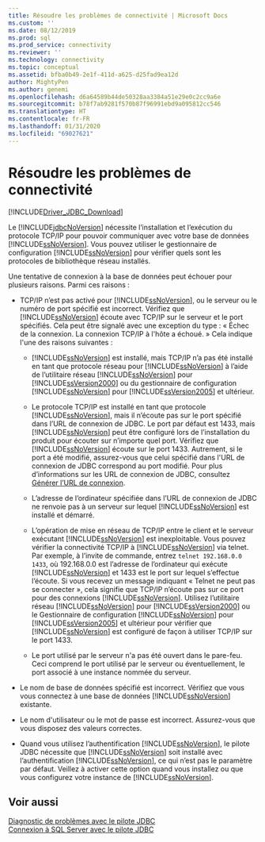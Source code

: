 ```yaml
---
title: Résoudre les problèmes de connectivité | Microsoft Docs
ms.custom: ''
ms.date: 08/12/2019
ms.prod: sql
ms.prod_service: connectivity
ms.reviewer: ''
ms.technology: connectivity
ms.topic: conceptual
ms.assetid: bfba0b49-2e1f-411d-a625-d25fad9ea12d
author: MightyPen
ms.author: genemi
ms.openlocfilehash: d6a64589b44de50328aa3384a51e29e0c2cc9a6e
ms.sourcegitcommit: b78f7ab9281f570b87f96991ebd9a095812cc546
ms.translationtype: HT
ms.contentlocale: fr-FR
ms.lasthandoff: 01/31/2020
ms.locfileid: "69027621"
---
```

# <a name="troubleshooting-connectivity"></a>Résoudre les problèmes de connectivité
[!INCLUDE[Driver_JDBC_Download](../../includes/driver_jdbc_download.md)]

  Le [!INCLUDE[jdbcNoVersion](../../includes/jdbcnoversion_md.md)] nécessite l’installation et l’exécution du protocole TCP/IP pour pouvoir communiquer avec votre base de données [!INCLUDE[ssNoVersion](../../includes/ssnoversion-md.md)]. Vous pouvez utiliser le gestionnaire de configuration [!INCLUDE[ssNoVersion](../../includes/ssnoversion-md.md)] pour vérifier quels sont les protocoles de bibliothèque réseau installés.  
  
 Une tentative de connexion à la base de données peut échouer pour plusieurs raisons. Parmi ces raisons :  
  
-   TCP/IP n’est pas activé pour [!INCLUDE[ssNoVersion](../../includes/ssnoversion-md.md)], ou le serveur ou le numéro de port spécifié est incorrect. Vérifiez que [!INCLUDE[ssNoVersion](../../includes/ssnoversion-md.md)] écoute avec TCP/IP sur le serveur et le port spécifiés. Cela peut être signalé avec une exception du type : « Échec de la connexion. La connexion TCP/IP à l'hôte a échoué. » Cela indique l'une des raisons suivantes :  
  
    -   [!INCLUDE[ssNoVersion](../../includes/ssnoversion-md.md)] est installé, mais TCP/IP n’a pas été installé en tant que protocole réseau pour [!INCLUDE[ssNoVersion](../../includes/ssnoversion-md.md)] à l’aide de l’utilitaire réseau [!INCLUDE[ssNoVersion](../../includes/ssnoversion-md.md)] pour [!INCLUDE[ssVersion2000](../../includes/ssversion2000-md.md)] ou du gestionnaire de configuration [!INCLUDE[ssNoVersion](../../includes/ssnoversion-md.md)] pour [!INCLUDE[ssVersion2005](../../includes/ssversion2005-md.md)] et ultérieur.  
  
    -   Le protocole TCP/IP est installé en tant que protocole [!INCLUDE[ssNoVersion](../../includes/ssnoversion-md.md)], mais il n’écoute pas sur le port spécifié dans l’URL de connexion de JDBC. Le port par défaut est 1433, mais [!INCLUDE[ssNoVersion](../../includes/ssnoversion-md.md)] peut être configuré lors de l’installation du produit pour écouter sur n’importe quel port. Vérifiez que [!INCLUDE[ssNoVersion](../../includes/ssnoversion-md.md)] écoute sur le port 1433. Autrement, si le port a été modifié, assurez-vous que celui spécifié dans l'URL de connexion de JDBC correspond au port modifié. Pour plus d’informations sur les URL de connexion de JDBC, consultez [Générer l’URL de connexion](../../connect/jdbc/building-the-connection-url.md).  
  
    -   L’adresse de l’ordinateur spécifiée dans l’URL de connexion de JDBC ne renvoie pas à un serveur sur lequel [!INCLUDE[ssNoVersion](../../includes/ssnoversion-md.md)] est installé et démarré.  
  
    -   L’opération de mise en réseau de TCP/IP entre le client et le serveur exécutant [!INCLUDE[ssNoVersion](../../includes/ssnoversion-md.md)] est inexploitable. Vous pouvez vérifier la connectivité TCP/IP à [!INCLUDE[ssNoVersion](../../includes/ssnoversion-md.md)] via telnet. Par exemple, à l’invite de commande, entrez `telnet 192.168.0.0 1433`, où 192.168.0.0 est l’adresse de l’ordinateur qui exécute [!INCLUDE[ssNoVersion](../../includes/ssnoversion-md.md)] et 1433 est le port sur lequel s’effectue l’écoute. Si vous recevez un message indiquant « Telnet ne peut pas se connecter », cela signifie que TCP/IP n’écoute pas sur ce port pour des connexions [!INCLUDE[ssNoVersion](../../includes/ssnoversion-md.md)]. Utilisez l’utilitaire réseau [!INCLUDE[ssNoVersion](../../includes/ssnoversion-md.md)] pour [!INCLUDE[ssVersion2000](../../includes/ssversion2000-md.md)] ou le Gestionnaire de configuration [!INCLUDE[ssNoVersion](../../includes/ssnoversion-md.md)] pour [!INCLUDE[ssVersion2005](../../includes/ssversion2005-md.md)] et ultérieur pour vérifier que [!INCLUDE[ssNoVersion](../../includes/ssnoversion-md.md)] est configuré de façon à utiliser TCP/IP sur le port 1433.  
  
    -   Le port utilisé par le serveur n'a pas été ouvert dans le pare-feu. Ceci comprend le port utilisé par le serveur ou éventuellement, le port associé à une instance nommée du serveur.  
  
-   Le nom de base de données spécifié est incorrect. Vérifiez que vous vous connectez à une base de données [!INCLUDE[ssNoVersion](../../includes/ssnoversion-md.md)] existante.  
  
-   Le nom d'utilisateur ou le mot de passe est incorrect. Assurez-vous que vous disposez des valeurs correctes.  
  
-   Quand vous utilisez l’authentification [!INCLUDE[ssNoVersion](../../includes/ssnoversion-md.md)], le pilote JDBC nécessite que [!INCLUDE[ssNoVersion](../../includes/ssnoversion-md.md)] soit installé avec l’authentification [!INCLUDE[ssNoVersion](../../includes/ssnoversion-md.md)], ce qui n’est pas le paramètre par défaut. Veillez à activer cette option quand vous installez ou que vous configurez votre instance de [!INCLUDE[ssNoVersion](../../includes/ssnoversion-md.md)].  
  
## <a name="see-also"></a>Voir aussi  
 [Diagnostic de problèmes avec le pilote JDBC](../../connect/jdbc/diagnosing-problems-with-the-jdbc-driver.md)   
 [Connexion à SQL Server avec le pilote JDBC](../../connect/jdbc/connecting-to-sql-server-with-the-jdbc-driver.md)  
  
  
